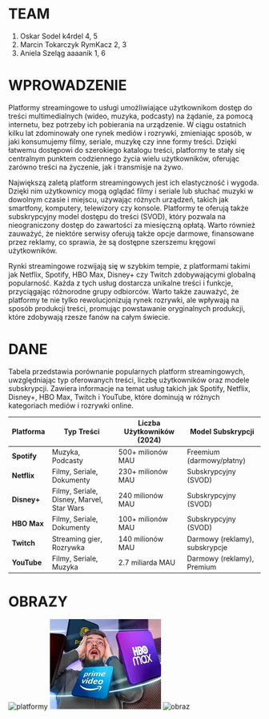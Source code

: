 # TEAM

1. Oskar Sodel k4rdel 4, 5
2. Marcin Tokarczyk RymKacz 2, 3
3. Aniela Szeląg aaaanik 1, 6

# WPROWADZENIE
Platformy streamingowe to usługi umożliwiające użytkownikom dostęp do treści multimedialnych (wideo, muzyka, podcasty) na żądanie, za pomocą internetu, bez potrzeby ich pobierania na urządzenie. W ciągu ostatnich kilku lat zdominowały one rynek mediów i rozrywki, zmieniając sposób, w jaki konsumujemy filmy, seriale, muzykę czy inne formy treści. Dzięki łatwemu dostępowi do szerokiego katalogu treści, platformy te stały się centralnym punktem codziennego życia wielu użytkowników, oferując zarówno treści na życzenie, jak i transmisje na żywo.

Największą zaletą platform streamingowych jest ich elastyczność i wygoda. Dzięki nim użytkownicy mogą oglądać filmy i seriale lub słuchać muzyki w dowolnym czasie i miejscu, używając różnych urządzeń, takich jak smartfony, komputery, telewizory czy konsole. Platformy te oferują także subskrypcyjny model dostępu do treści (SVOD), który pozwala na nieograniczony dostęp do zawartości za miesięczną opłatą. Warto również zauważyć, że niektóre serwisy oferują także opcje darmowe, finansowane przez reklamy, co sprawia, że są dostępne szerszemu kręgowi użytkowników.

Rynki streamingowe rozwijają się w szybkim tempie, z platformami takimi jak Netflix, Spotify, HBO Max, Disney+ czy Twitch zdobywającymi globalną popularność. Każda z tych usług dostarcza unikalne treści i funkcje, przyciągając różnorodne grupy odbiorców. Warto także zauważyć, że platformy te nie tylko rewolucjonizują rynek rozrywki, ale wpływają na sposób produkcji treści, promując powstawanie oryginalnych produkcji, które zdobywają rzesze fanów na całym świecie.

# DANE
Tabela przedstawia porównanie popularnych platform streamingowych, uwzględniając typ oferowanych treści, liczbę użytkowników oraz modele subskrypcji. Zawiera informacje na temat usług takich jak Spotify, Netflix, Disney+, HBO Max, Twitch i YouTube, które dominują w różnych kategoriach mediów i rozrywki online.


| Platforma     | Typ Treści                 | Liczba Użytkowników (2024) | Model Subskrypcji            |
|---------------|----------------------------|----------------------------|------------------------------|
| **Spotify**   | Muzyka, Podcasty           | 500+ milionów MAU          | Freemium (darmowy/płatny)    |
| **Netflix**   | Filmy, Seriale, Dokumenty  | 230+ milionów MAU          | Subskrypcyjny (SVOD)         |
| **Disney+**   | Filmy, Seriale, Disney, Marvel, Star Wars | 240 milionów MAU     | Subskrypcyjny (SVOD)         |
| **HBO Max**   | Filmy, Seriale, Dokumenty  | 100+ milionów MAU          | Subskrypcyjny (SVOD)         |
| **Twitch**    | Streaming gier, Rozrywka   | 140 milionów MAU           | Darmowy (reklamy), subskrypcje |
| **YouTube**   | Filmy, Seriale, Muzyka     | 2.7 miliarda MAU           | Darmowy (reklamy), Premium   |

# OBRAZY
![platformy](https://images.gram.pl/news/zsho20220917193551072oiii.jpg)
![obraz](obraz/obraz.webp)
![obraz](https://th.bing.com/th/id/OIP.kX1nBjzgFkQf5b_fTRi0tgHaFl?w=230&h=180&c=7&r=0&o=7&pid=1.7&rm=3)
